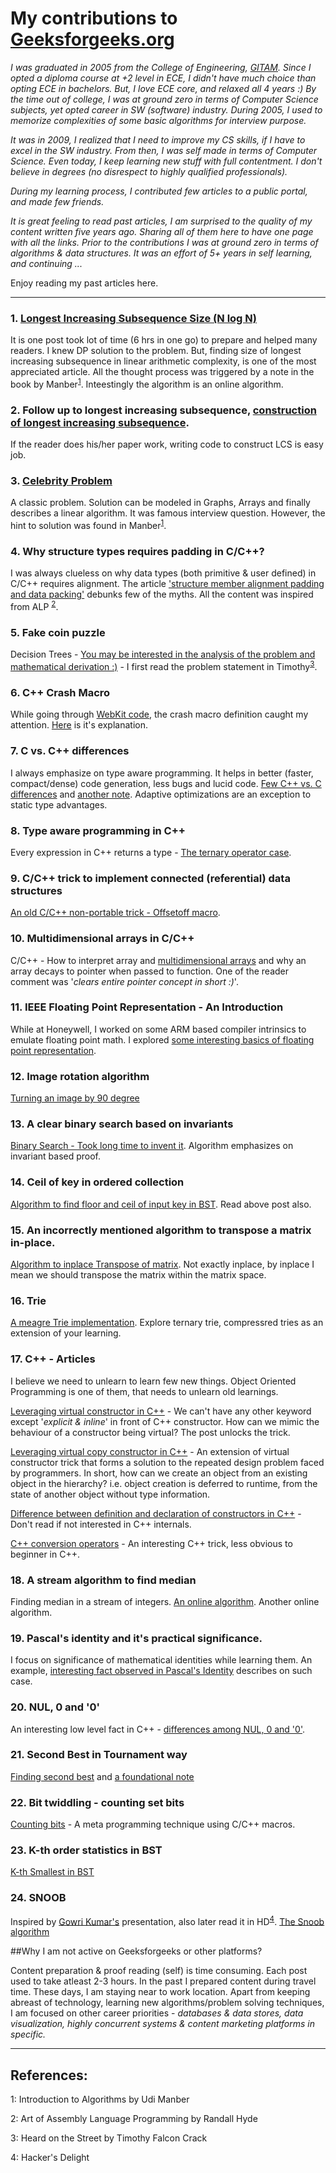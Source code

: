 
# My contributions to [Geeksforgeeks.org](http://www.geeksforgeeks.org/)

*I was graduated in 2005 from the College of Engineering, [GITAM](http://www.gitam.edu/). Since I opted a diploma course at +2 level in ECE, I didn't have much choice than opting ECE in bachelors. But, I love ECE core, and relaxed all 4 years :) By the time out of college, I was at ground zero in terms of Computer Science subjects, yet opted career in SW (software) industry. During 2005, I used to memorize complexities of some basic algorithms for interview purpose.*

*It was in 2009, I realized that I need to improve my CS skills, if I have to excel in the SW industry. From then, I was self made in terms of Computer Science. Even today, I keep learning new stuff with full contentment. I don't believe in degrees (no disrespect to highly qualified professionals).*

*During my learning process, I contributed few articles to a public portal, and made few friends.*

*It is great feeling to read past articles, I am surprised to the quality of my content written five years ago. Sharing all of them here to have one page with all the links. Prior to the contributions I was at ground zero in terms of algorithms & data structures. It was an effort of 5+ years in self learning, and continuing ...*

Enjoy reading my past articles here.

----------------------------------------------

### 1. [Longest Increasing Subsequence Size (N log N)](http://www.geeksforgeeks.org/longest-monotonically-increasing-subsequence-size-n-log-n/)

It is one post took lot of time (6 hrs in one go) to prepare and helped many readers. I knew DP solution to the problem. But, finding size of longest increasing subsequence in linear arithmetic complexity, is one of the most appreciated article. All the thought process was triggered by a note in the book by Manber<sup>[1](#Manber)</sup>. Inteestingly the algorithm is an online algorithm.

### 2. Follow up to longest increasing subsequence, [construction of longest increasing subsequence](http://www.geeksforgeeks.org/construction-of-longest-monotonically-increasing-subsequence-n-log-n/).

If the reader does his/her paper work, writing code to construct LCS is easy job.

### 3. [Celebrity Problem](http://www.geeksforgeeks.org/the-celebrity-problem/)

A classic problem. Solution can be modeled in Graphs, Arrays and finally describes a linear algorithm. It was famous interview question. However, the hint to solution was found in Manber<sup>[1](#Manber)</sup>.

### 4. Why structure types requires padding in C/C++?

I was always clueless on why data types (both primitive & user defined) in C/C++ requires alignment. The article ['structure member alignment padding and data packing'](http://www.geeksforgeeks.org/structure-member-alignment-padding-and-data-packing/) debunks few of the myths. All the content was inspired from ALP <sup>[2](#Hyde)</sup>.

### 5. Fake coin puzzle

Decision Trees - [You may be interested in the analysis of the problem and mathematical derivation :)](http://www.geeksforgeeks.org/decision-trees-fake-coin-puzzle/) - I first read the problem statement in Timothy<sup>[3](#Timothy)</sup>.

### 6. C++ Crash Macro

While going through [WebKit code](https://webkit.org/blog/5397/a-guide-to-assertion-macros-in-webkit/), the crash macro definition caught my attention. [Here](http://www.geeksforgeeks.org/crash-macro-interpretation/) is it's explanation.

### 7. C vs. C++ differences

I always emphasize on type aware programming. It helps in better (faster, compact/dense) code generation, less bugs and lucid code. [Few C++ vs. C differences](http://www.geeksforgeeks.org/g-fact-52/) and [another note](http://www.geeksforgeeks.org/g-fact-54/). Adaptive optimizations are an exception to static type advantages.

### 8. Type aware programming in C++

Every expression in C++ returns a type - [The ternary operator case](http://www.geeksforgeeks.org/cc-ternary-operator-some-interesting-observations/).

### 9. C/C++ trick to implement connected (referential) data structures

[An old C/C++ non-portable trick - Offsetoff macro](http://www.geeksforgeeks.org/the-offsetof-macro/).

### 10. Multidimensional arrays in C/C++

C/C++ - How to interpret array and [multidimensional arrays](http://www.geeksforgeeks.org/multidimensional-pointer-arithmetic-in-cc/) and why an array decays to pointer when passed to function. One of the reader comment was '*clears entire pointer concept in short :)*'.

### 11. IEEE Floating Point Representation - An Introduction

While at Honeywell, I worked on some ARM based compiler intrinsics to emulate floating point math. I explored [some interesting basics of floating point representation](http://www.geeksforgeeks.org/floating-point-representation-basics/).

### 12. Image rotation algorithm

[Turning an image by 90 degree](http://www.geeksforgeeks.org/turn-an-image-by-90-degree/)

### 13. A clear binary search based on invariants

[Binary Search - Took long time to invent it](http://www.geeksforgeeks.org/the-ubiquitous-binary-search-set-1/). Algorithm emphasizes on invariant based proof.

### 14. Ceil of key in ordered collection

[Algorithm to find floor and ceil of input key in BST](http://www.geeksforgeeks.org/floor-and-ceil-from-a-bst/). Read above post also.

### 15. An incorrectly mentioned algorithm to transpose a matrix in-place.

[Algorithm to inplace Transpose of matrix](http://www.geeksforgeeks.org/inplace-m-x-n-size-matrix-transpose/). Not exactly inplace, by inplace I mean we should transpose the matrix within the matrix space.

### 16. Trie

[A meagre Trie implementation](http://www.geeksforgeeks.org/trie-delete/). Explore ternary trie, compressred tries as an extension of your learning.

### 17. C++ - Articles

I believe we need to unlearn to learn few new things. Object Oriented Programming is one of them, that needs to unlearn old learnings.

  [Leveraging virtual constructor in C++](http://www.geeksforgeeks.org/advanced-c-virtual-constructor/) - We can't have any other keyword except '*explicit & inline*' in front of C++ constructor. How can we mimic the behaviour of a constructor being virtual? The post unlocks the trick.

  [Leveraging virtual copy constructor in C++](http://www.geeksforgeeks.org/advanced-c-virtual-copy-constructor/) - An extension of virtual constructor trick that forms a solution to the repeated design problem faced by programmers. In short, how can we create an object from an existing object in the hierarchy? i.e. object creation is deferred to runtime, from the state of another object without type information.

  [Difference between definition and declaration of constructors in C++](http://www.geeksforgeeks.org/c-internals-default-constructors-set-1/) - Don't read if not interested in C++ internals.

  [C++ conversion operators](http://www.geeksforgeeks.org/advanced-c-conversion-operators/) - An interesting C++ trick, less obvious to beginner in C++.

### 18. A stream algorithm to find median

Finding median in a stream of integers. [An online algorithm](http://www.geeksforgeeks.org/median-of-stream-of-integers-running-integers/). Another online algorithm.

### 19. Pascal's identity and it's practical significance.

I focus on significance of mathematical identities while learning them. An example, [interesting fact observed in Pascal's Identity](http://www.geeksforgeeks.org/significance-of-pascals-identity/) describes on such case.

### 20. NUL, 0 and '0'

An interesting low level fact in C++ - [differences among NUL, 0 and '0'](http://www.geeksforgeeks.org/g-fact-72/).

### 21. Second Best in Tournament way

[Finding second best](http://www.geeksforgeeks.org/tournament-tree-and-binary-heap/) and [a foundational note](http://www.geeksforgeeks.org/g-fact-42/)

### 22. Bit twiddling - counting set bits

[Counting bits](http://www.geeksforgeeks.org/program-to-count-number-of-set-bits-in-an-big-array/) - A meta programming technique using C/C++ macros.

### 23. K-th order statistics in BST

[K-th Smallest in BST](http://www.geeksforgeeks.org/find-k-th-smallest-element-in-bst-order-statistics-in-bst/)

### 24. SNOOB

Inspired by [Gowri Kumar's](http://www.slideshare.net/gkumar007/bits-next-higher-presentation) presentation, also later read it in HD<sup>[4](#HD)</sup>. [The Snoob algorithm](http://www.geeksforgeeks.org/next-higher-number-with-same-number-of-set-bits/)

##Why I am not active on Geeksforgeeks or other platforms?

Content preparation & proof reading (self) is time consuming. Each post used to take atleast 2-3 hours. In the past I prepared content during travel time. These days, I am staying near to work location. Apart from keeping abreast of technology, learning new algorithms/problem solving techniques, I am focused on other career priorities - *databases & data stores, data visualization, highly concurrent systems & content marketing platforms in specific.*

--------------------------

## References:

<a name="Manber">1</a>: Introduction to Algorithms by Udi Manber

<a name="Hyde">2</a>: Art of Assembly Language Programming by Randall Hyde

<a name="Timothy">3</a>: Heard on the Street by Timothy Falcon Crack

<a name="HD">4</a>: Hacker's Delight
